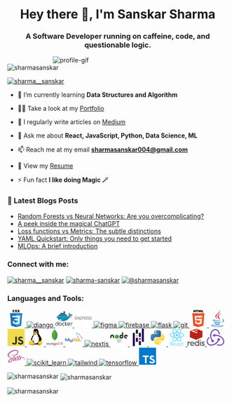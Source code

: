<h1 align="center">Hey there 👋, I'm Sanskar Sharma</h1>
<h3 align="center">A Software Developer running on caffeine, code, and questionable logic.</h3>
<img alt="profile-gif" align="right" width="400" src="https://user-images.githubusercontent.com/74038190/264141683-8aa99f6c-267d-4977-9cd3-1a4c11675863.gif" />

<p align="left"> <img src="https://komarev.com/ghpvc/?username=sharmasanskar&label=Profile%20views&color=09adbb&style=flat" alt="sharmasanskar" /> </p>

<p align="left"> <a href="https://twitter.com/sharma__sanskar" target="blank"><img src="https://img.shields.io/twitter/follow/sharma__sanskar?logo=twitter&style=for-the-badge" alt="sharma__sanskar" /></a> </p>

- 🌱 I’m currently learning **Data Structures and Algorithm**

- 👨‍💻 Take a look at my [Portfolio](https://sanskarsharma.vercel.app/)

- 📝 I regularly write articles on [Medium](https://sharmasanskar.medium.com/)

- 💬 Ask me about **React, JavaScript, Python, Data Science, ML**

- 📫 Reach me at my email **sharmasanskar004@gmail.com**

- 📄 View my [Resume](https://drive.google.com/file/d/1Aw0kFHqvmE66ShdXs4OxpkF1xW-OKXKx/view?usp=sharing)

- ⚡ Fun fact **I like doing Magic 🪄**

### 📖 Latest Blogs Posts
<!-- BLOG-POST-LIST:START -->
- [Random Forests vs Neural Networks: Are you overcomplicating?](https://sharmasanskar.medium.com/random-forests-vs-neural-networks-are-you-overcomplicating-ff8cfb83e680?source=rss-47228efa96a5------2)
- [A peek inside the magical ChatGPT](https://sharmasanskar.medium.com/a-peek-inside-the-magical-chatgpt-de3bdc6f4121?source=rss-47228efa96a5------2)
- [Loss functions vs Metrics: The subtle distinctions](https://sharmasanskar.medium.com/loss-functions-vs-metrics-the-subtle-distinctions-242ce7aec3e2?source=rss-47228efa96a5------2)
- [YAML Quickstart: Only things you need to get started](https://blog.devops.dev/yaml-quickstart-only-things-you-need-to-get-started-6ca42a8685b0?source=rss-47228efa96a5------2)
- [MLOps: A brief introduction](https://sharmasanskar.medium.com/mlops-a-brief-introduction-fd27d3a4bb61?source=rss-47228efa96a5------2)
<!-- BLOG-POST-LIST:END -->

<h3 align="left">Connect with me:</h3>
<p align="left">
<a href="https://twitter.com/sharma__sanskar" target="blank"><img align="center" src="https://raw.githubusercontent.com/rahuldkjain/github-profile-readme-generator/master/src/images/icons/Social/twitter.svg" alt="sharma__sanskar" height="30" width="40" /></a>
<a href="https://linkedin.com/in/sharma-sanskar" target="blank"><img align="center" src="https://raw.githubusercontent.com/rahuldkjain/github-profile-readme-generator/master/src/images/icons/Social/linked-in-alt.svg" alt="sharma-sanskar" height="30" width="40" /></a>
<a href="https://medium.com/@sharmasanskar" target="blank"><img align="center" src="https://raw.githubusercontent.com/rahuldkjain/github-profile-readme-generator/master/src/images/icons/Social/medium.svg" alt="@sharmasanskar" height="30" width="40" /></a>
</p>

<h3 align="left">Languages and Tools:</h3>
<p align="left"> <a href="https://www.w3schools.com/css/" target="_blank" rel="noreferrer"> <img src="https://raw.githubusercontent.com/devicons/devicon/master/icons/css3/css3-original-wordmark.svg" alt="css3" width="40" height="40"/> </a> <a href="https://www.djangoproject.com/" target="_blank" rel="noreferrer"> <img src="https://cdn.worldvectorlogo.com/logos/django.svg" alt="django" width="40" height="40"/> </a> <a href="https://www.docker.com/" target="_blank" rel="noreferrer"> <img src="https://raw.githubusercontent.com/devicons/devicon/master/icons/docker/docker-original-wordmark.svg" alt="docker" width="40" height="40"/> </a> <a href="https://expressjs.com" target="_blank" rel="noreferrer"> <img src="https://raw.githubusercontent.com/devicons/devicon/master/icons/express/express-original-wordmark.svg" alt="express" width="40" height="40"/> </a> <a href="https://www.figma.com/" target="_blank" rel="noreferrer"> <img src="https://www.vectorlogo.zone/logos/figma/figma-icon.svg" alt="figma" width="40" height="40"/> </a> <a href="https://firebase.google.com/" target="_blank" rel="noreferrer"> <img src="https://www.vectorlogo.zone/logos/firebase/firebase-icon.svg" alt="firebase" width="40" height="40"/> </a> <a href="https://flask.palletsprojects.com/" target="_blank" rel="noreferrer"> <img src="https://www.vectorlogo.zone/logos/pocoo_flask/pocoo_flask-icon.svg" alt="flask" width="40" height="40"/> </a> <a href="https://git-scm.com/" target="_blank" rel="noreferrer"> <img src="https://www.vectorlogo.zone/logos/git-scm/git-scm-icon.svg" alt="git" width="40" height="40"/> </a> <a href="https://www.w3.org/html/" target="_blank" rel="noreferrer"> <img src="https://raw.githubusercontent.com/devicons/devicon/master/icons/html5/html5-original-wordmark.svg" alt="html5" width="40" height="40"/> </a> <a href="https://www.java.com" target="_blank" rel="noreferrer"> <img src="https://raw.githubusercontent.com/devicons/devicon/master/icons/java/java-original.svg" alt="java" width="40" height="40"/> </a> <a href="https://developer.mozilla.org/en-US/docs/Web/JavaScript" target="_blank" rel="noreferrer"> <img src="https://raw.githubusercontent.com/devicons/devicon/master/icons/javascript/javascript-original.svg" alt="javascript" width="40" height="40"/> </a> <a href="https://www.linux.org/" target="_blank" rel="noreferrer"> <img src="https://raw.githubusercontent.com/devicons/devicon/master/icons/linux/linux-original.svg" alt="linux" width="40" height="40"/> </a> <a href="https://www.mongodb.com/" target="_blank" rel="noreferrer"> <img src="https://raw.githubusercontent.com/devicons/devicon/master/icons/mongodb/mongodb-original-wordmark.svg" alt="mongodb" width="40" height="40"/> </a> <a href="https://www.mysql.com/" target="_blank" rel="noreferrer"> <img src="https://raw.githubusercontent.com/devicons/devicon/master/icons/mysql/mysql-original-wordmark.svg" alt="mysql" width="40" height="40"/> </a> <a href="https://nextjs.org/" target="_blank" rel="noreferrer"> <img src="https://cdn.worldvectorlogo.com/logos/nextjs-2.svg" alt="nextjs" width="40" height="40"/> </a> <a href="https://nodejs.org" target="_blank" rel="noreferrer"> <img src="https://raw.githubusercontent.com/devicons/devicon/master/icons/nodejs/nodejs-original-wordmark.svg" alt="nodejs" width="40" height="40"/> </a> <a href="https://pandas.pydata.org/" target="_blank" rel="noreferrer"> <img src="https://raw.githubusercontent.com/devicons/devicon/2ae2a900d2f041da66e950e4d48052658d850630/icons/pandas/pandas-original.svg" alt="pandas" width="40" height="40"/> </a> <a href="https://www.python.org" target="_blank" rel="noreferrer"> <img src="https://raw.githubusercontent.com/devicons/devicon/master/icons/python/python-original.svg" alt="python" width="40" height="40"/> </a> <a href="https://reactjs.org/" target="_blank" rel="noreferrer"> <img src="https://raw.githubusercontent.com/devicons/devicon/master/icons/react/react-original-wordmark.svg" alt="react" width="40" height="40"/> </a> <a href="https://redis.io" target="_blank" rel="noreferrer"> <img src="https://raw.githubusercontent.com/devicons/devicon/master/icons/redis/redis-original-wordmark.svg" alt="redis" width="40" height="40"/> </a> <a href="https://redux.js.org" target="_blank" rel="noreferrer"> <img src="https://raw.githubusercontent.com/devicons/devicon/master/icons/redux/redux-original.svg" alt="redux" width="40" height="40"/> </a> <a href="https://sass-lang.com" target="_blank" rel="noreferrer"> <img src="https://raw.githubusercontent.com/devicons/devicon/master/icons/sass/sass-original.svg" alt="sass" width="40" height="40"/> </a> <a href="https://scikit-learn.org/" target="_blank" rel="noreferrer"> <img src="https://upload.wikimedia.org/wikipedia/commons/0/05/Scikit_learn_logo_small.svg" alt="scikit_learn" width="40" height="40"/> </a> <a href="https://tailwindcss.com/" target="_blank" rel="noreferrer"> <img src="https://www.vectorlogo.zone/logos/tailwindcss/tailwindcss-icon.svg" alt="tailwind" width="40" height="40"/> </a> <a href="https://www.tensorflow.org" target="_blank" rel="noreferrer"> <img src="https://www.vectorlogo.zone/logos/tensorflow/tensorflow-icon.svg" alt="tensorflow" width="40" height="40"/> </a> <a href="https://www.typescriptlang.org/" target="_blank" rel="noreferrer"> <img src="https://raw.githubusercontent.com/devicons/devicon/master/icons/typescript/typescript-original.svg" alt="typescript" width="40" height="40"/> </a> </p>

<p><img align="left" src="https://github-readme-stats.vercel.app/api/top-langs?username=sharmasanskar&show_icons=true&theme=tokyonight&locale=en&layout=compact" alt="sharmasanskar" /></p>

<p>&nbsp;<img align="center" src="https://github-readme-stats.vercel.app/api?username=sharmasanskar&show_icons=true&theme=tokyonight&locale=en" alt="sharmasanskar" /></p>

<p><img align="center" src="https://github-readme-streak-stats.herokuapp.com/?user=sharmasanskar&theme=highcontrast" alt="sharmasanskar" /></p>

